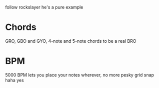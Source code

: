 <!-- TITLE: Guidelines -->
<!-- SUBTITLE: A quick summary of Guidelines -->

follow rockslayer he's a pure example

# Chords

GRO, GBO and GYO, 4-note and 5-note chords to be a real BRO

# BPM

5000 BPM lets you place your notes wherever, no more pesky grid snap haha yes